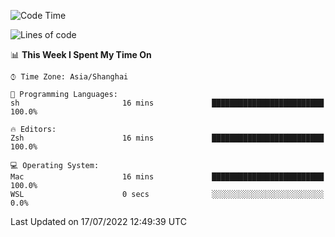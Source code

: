 <!--START_SECTION:waka-->
![Code Time](http://img.shields.io/badge/Code%20Time-744%20hrs%205%20mins-blue)

![Lines of code](https://img.shields.io/badge/From%20Hello%20World%20I%27ve%20Written-22%20Thousand%20lines%20of%20code-blue)

📊 **This Week I Spent My Time On** 

```text
⌚︎ Time Zone: Asia/Shanghai

💬 Programming Languages: 
sh                       16 mins             █████████████████████████   100.0%

🔥 Editors: 
Zsh                      16 mins             █████████████████████████   100.0%

💻 Operating System: 
Mac                      16 mins             █████████████████████████   100.0% 
WSL                      0 secs              ░░░░░░░░░░░░░░░░░░░░░░░░░   0.0%

```


 Last Updated on 17/07/2022 12:49:39 UTC
<!--END_SECTION:waka-->
